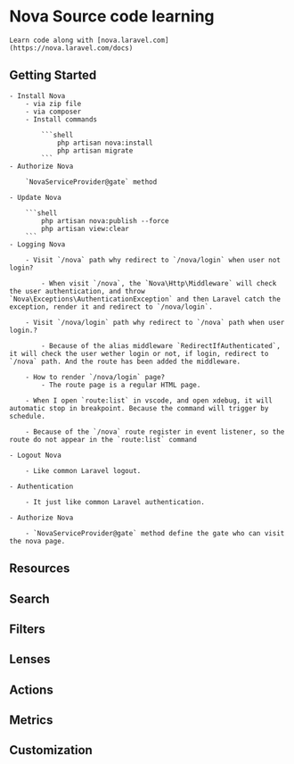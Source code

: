 # Nova Source code learning

    Learn code along with [nova.laravel.com](https://nova.laravel.com/docs)

## Getting Started

    - Install Nova
        - via zip file
        - via composer
        - Install commands

            ```shell
                php artisan nova:install
                php artisan migrate
            ```
    - Authorize Nova

        `NovaServiceProvider@gate` method

    - Update Nova

        ```shell
            php artisan nova:publish --force
            php artisan view:clear
        ```
    - Logging Nova

        - Visit `/nova` path why redirect to `/nova/login` when user not login?

            - When visit `/nova`, the `Nova\Http\Middleware` will check the user authentication, and throw `Nova\Exceptions\AuthenticationException` and then Laravel catch the exception, render it and redirect to `/nova/login`.

        - Visit `/nova/login` path why redirect to `/nova` path when user login.?

            - Because of the alias middleware `RedirectIfAuthenticated`, it will check the user wether login or not, if login, redirect to `/nova` path. And the route has been added the middleware.

        - How to render `/nova/login` page?
            - The route page is a regular HTML page.

        - When I open `route:list` in vscode, and open xdebug, it will automatic stop in breakpoint. Because the command will trigger by schedule.

        - Because of the `/nova` route register in event listener, so the route do not appear in the `route:list` command

    - Logout Nova

        - Like common Laravel logout.

    - Authentication

        - It just like common Laravel authentication.

    - Authorize Nova

        - `NovaServiceProvider@gate` method define the gate who can visit the nova page.


## Resources

## Search

## Filters

## Lenses

## Actions

## Metrics

## Customization

